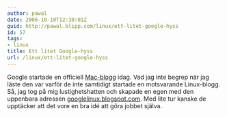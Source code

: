 ```yaml
---
author: pawal
date: 2006-10-10T12:30:01Z
guid: http://pawal.blipp.com/linux/ett-litet-google-hyss
id: 57
tags:
- linux
title: Ett litet Google-hyss
url: /linux/ett-litet-google-hyss
---
```


Google startade en officiell <a
href="http://googlemac.blogspot.com/">Mac-blogg</a> idag. Vad jag inte
begrep när jag läste den var varför de inte samtidigt startade en
motsvarande Linux-blogg. Så, jag tog på mig lustighetshatten och
skapade en egen med den uppenbara adressen <a
href="http://googlelinux.blogspot.com/">googlelinux.blogspot.com</a>. Med
lite tur kanske de upptäcker att det vore en bra idé att göra jobbet
själva.